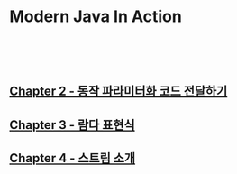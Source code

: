 # Modern Java In Action
<br/><br/><br/>

## [Chapter 2 - 동작 파라미터화 코드 전달하기](https://github.com/ShinDongHun1/ModernJavaInAction_Code/tree/main/src/chapter2) 
## [Chapter 3 - 람다 표현식](https://github.com/ShinDongHun1/ModernJavaInAction_Code/blob/main/src/chapter3) 
## [Chapter 4 - 스트림 소개](https://github.com/ShinDongHun1/ModernJavaInAction_Code/blob/main/src/chapter4)